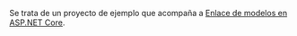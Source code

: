 Se trata de un proyecto de ejemplo que acompaña a [Enlace de modelos en ASP.NET Core](https://docs.microsoft.com/aspnet/core/mvc/models/model-binding).

